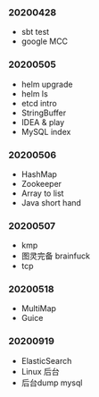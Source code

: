 ### 20200428

- sbt test
- google MCC

### 20200505

- helm upgrade
- helm ls
- etcd intro
- StringBuffer
- IDEA & play
- MySQL index

### 20200506

- HashMap
- Zookeeper
- Array to list
- Java short hand

### 20200507

- kmp
- 图灵完备 brainfuck
- tcp

### 20200518

- MultiMap
- Guice

### 20200919

- ElasticSearch
- Linux 后台
- 后台dump mysql